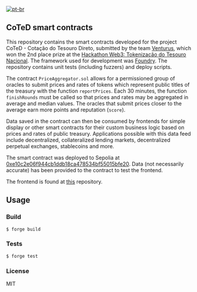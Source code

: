[![pt-br](https://img.shields.io/badge/lang-pt--br-green.svg)](https://github.com/izcoser/drex-oracle-contracts/blob/main/README.pt-br.md)

## CoTeD smart contracts

This repository contains the smart contracts developed for the project CoTeD - Cotação do Tesouro Direto, submitted by the team [Venturus](https://github.com/venturusbr), which won the 2nd place prize at the [Hackathon Web3: Tokenização do Tesouro Nacional](https://web.archive.org/web/20231102034756/https://inova.serpro.gov.br/hackathon-web3-stn/). The framework used for development was [Foundry](https://book.getfoundry.sh/). The repository contains unit tests (including fuzzers) and deploy scripts.

The contract `PriceAggregator.sol` allows for a permissioned group of oracles to submit prices and rates of tokens which represent public titles of the treasury with the function `reportPrices`. Each 30 minutes, the function `finishRounds` must be called so that prices and rates may be aggregated in average and median values. The oracles that submit prices closer to the average earn more points and reputation (`score`). 

Data saved in the contract can then be consumed by frontends for simple display or other smart contracts for their custom business logic based on prices and rates of public treasury. Applications possible with this data feed include decentralized, collateralized lending markets, decentralized perpetual exchanges, stablecoins and more.

The smart contract was deployed to Sepolia at [0xe10c2e06f944cb1ddb18ca478534bf55015bfe20](https://sepolia.etherscan.io/address/0xe10c2e06f944cb1ddb18ca478534bf55015bfe20). Data (not necessarily accurate) has been provided to the contract to test the frontend. 

The frontend is found at [this](https://github.com/izcoser/coted-frontend) repository.

## Usage

### Build

```shell
$ forge build
```

### Tests

```shell
$ forge test
```

### License

MIT
